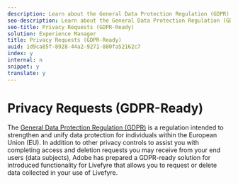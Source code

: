 ```yaml
---
description: Learn about the General Data Protection Regulation (GDPR) and how to complete access and deletion requests permitted under GDPR, for data collected in your use of Livefyre, as well as other related privacy controls.
seo-description: Learn about the General Data Protection Regulation (GDPR) and how to complete access and deletion requests permitted under GDPR, for data collected in your use of Livefyre, as well as other related privacy controls.
seo-title: Privacy Requests (GDPR-Ready)
solution: Experience Manager
title: Privacy Requests (GDPR-Ready)
uuid: 1d9ca85f-8928-44a2-9271-880fa52162c7
index: y
internal: n
snippet: y
translate: y
---
```


# Privacy Requests (GDPR-Ready)

The [ General Data Protection Regulation (GDPR)](https://adobe.io/apis/cloudplatform/gdpr.html) is a regulation intended to strengthen and unify data protection for individuals within the European Union (EU). In addition to other privacy controls to assist you with completing access and deletion requests you may receive from your end users (data subjects), Adobe has prepared a GDPR-ready solution for introduced functionality for Livefyre that allows you to request or delete data collected in your use of Livefyre. 
